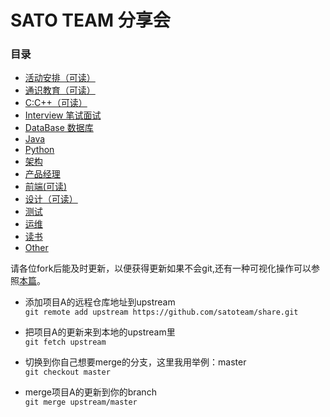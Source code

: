 # SATO TEAM 分享会

### 目录  
-  [活动安排（可读）](https://github.com/satoteam/share/tree/master/活动安排)
-  [通识教育（可读）](https://github.com/satoteam/share/tree/master/%E9%80%9A%E8%AF%86%E6%95%99%E8%82%B2)
-  [C:C++（可读）](https://github.com/satoteam/share/tree/master/C:C%2B%2B)
-  [Interview 笔试面试]()
-  [DataBase 数据库]()
-  [Java]()
-  [Python]()
-  [架构]()
-  [产品经理]()
-  [前端(可读)](https://github.com/satoteam/share/tree/master/%E5%89%8D%E7%AB%AF)
-  [设计（可读）](https://github.com/Yangxulei/share/tree/master/%E8%AE%BE%E8%AE%A1)
-  [测试]()
-  [运维]()
-  [读书]()
-  [Other]()

请各位fork后能及时更新，以便获得更新如果不会git,还有一种可视化操作可以参照[本篇](http://www.cnblogs.com/rubylouvre/archive/2013/01/24/2874694.html)。

- 添加项目A的远程仓库地址到upstream    
```git remote add upstream https://github.com/satoteam/share.git```

- 把项目A的更新来到本地的upstream里    
```git fetch upstream ```

- 切换到你自己想要merge的分支，这里我用举例：master  
```git checkout master```

- merge项目A的更新到你的branch  
```git merge upstream/master```
